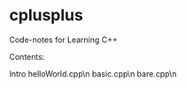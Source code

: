 # cplusplus
Code-notes for Learning C++

Contents:

  Intro
    helloWorld.cpp\n
    basic.cpp\n
    bare.cpp\n
